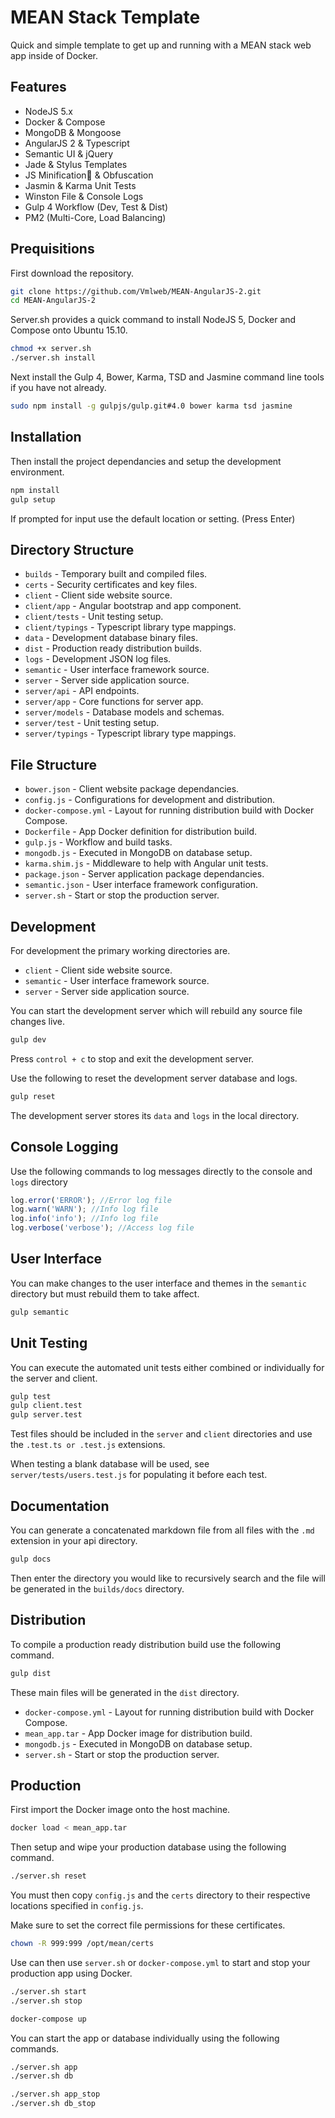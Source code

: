 # MEAN Stack Template

Quick and simple template to get up and running with a MEAN stack web app inside of Docker.

## Features

  * NodeJS 5.x
  * Docker & Compose
  * MongoDB & Mongoose
  * AngularJS 2 & Typescript
  * Semantic UI & jQuery
  * Jade & Stylus Templates
  * JS Minification & Obfuscation
  * Jasmin & Karma Unit Tests
  * Winston File & Console Logs
  * Gulp 4 Workflow (Dev, Test & Dist)
  * PM2 (Multi-Core, Load Balancing)

## Prequisitions

First download the repository.

```bash
git clone https://github.com/Vmlweb/MEAN-AngularJS-2.git
cd MEAN-AngularJS-2
```

Server.sh provides a quick command to install NodeJS 5, Docker and Compose onto Ubuntu 15.10.

```bash
chmod +x server.sh
./server.sh install
```

Next install the Gulp 4, Bower, Karma, TSD and Jasmine command line tools if you have not already.

```bash
sudo npm install -g gulpjs/gulp.git#4.0 bower karma tsd jasmine
```

## Installation

Then install the project dependancies and setup the development environment.

```bash
npm install
gulp setup
```

If prompted for input use the default location or setting. (Press Enter)

## Directory Structure

- `builds` - Temporary built and compiled files.
- `certs` - Security certificates and key files.
- `client` - Client side website source.
- `client/app` - Angular bootstrap and app component.
- `client/tests` - Unit testing setup.
- `client/typings` - Typescript library type mappings.
- `data` - Development database binary files.
- `dist` - Production ready distribution builds.
- `logs` - Development JSON log files.
- `semantic` - User interface framework source.
- `server` - Server side application source.
- `server/api` - API endpoints.
- `server/app` - Core functions for server app.
- `server/models` - Database models and schemas.
- `server/test` - Unit testing setup.
- `server/typings` - Typescript library type mappings.

## File Structure

- `bower.json` - Client website package dependancies.
- `config.js` - Configurations for development and distribution.
- `docker-compose.yml` - Layout for running distribution build with Docker Compose.
- `Dockerfile` - App Docker definition for distribution build.
- `gulp.js` - Workflow and build tasks.
- `mongodb.js` - Executed in MongoDB on database setup.
- `karma.shim.js` - Middleware to help with Angular unit tests.
- `package.json` - Server application package dependancies.
- `semantic.json` - User interface framework configuration.
- `server.sh` - Start or stop the production server.

## Development

For development the primary working directories are.

- `client` - Client side website source.
- `semantic` - User interface framework source.
- `server` - Server side application source.

You can start the development server which will rebuild any source file changes live.

```bash
gulp dev
```

Press `control + c` to stop and exit the development server.

Use the following to reset the development server database and logs.

```bash
gulp reset
```

The development server stores its `data` and `logs` in the local directory.

## Console Logging

Use the following commands to log messages directly to the console and `logs` directory

```javascript
log.error('ERROR'); //Error log file
log.warn('WARN'); //Info log file
log.info('info'); //Info log file
log.verbose('verbose'); //Access log file
```

## User Interface

You can make changes to the user interface and themes in the `semantic` directory but must rebuild them to take affect.

```bash
gulp semantic
```

## Unit Testing

You can execute the automated unit tests either combined or individually for the server and client.

```bash
gulp test
gulp client.test
gulp server.test
```

Test files should be included in the `server` and `client` directories and use the `.test.ts or .test.js` extensions.

When testing a blank database will be used, see `server/tests/users.test.js` for populating it before each test.

## Documentation

You can generate a concatenated markdown file from all files with the `.md` extension in your api directory.

```bash
gulp docs
```

Then enter the directory you would like to recursively search and the file will be generated in the `builds/docs` directory.

## Distribution

To compile a production ready distribution build use the following command.

```bash
gulp dist
```

These main files will be generated in the `dist` directory.

- `docker-compose.yml` - Layout for running distribution build with Docker Compose.
- `mean_app.tar` - App Docker image for distribution build.
- `mongodb.js` - Executed in MongoDB on database setup.
- `server.sh` - Start or stop the production server.

## Production

First import the Docker image onto the host machine.

```bash
docker load < mean_app.tar
```

Then setup and wipe your production database using the following command.

```bash
./server.sh reset
```

You must then copy `config.js` and the `certs` directory to their respective locations specified in `config.js`.

Make sure to set the correct file permissions for these certificates.

```bash
chown -R 999:999 /opt/mean/certs
```

Use can then use `server.sh` or `docker-compose.yml` to start and stop your production app using Docker.

```bash
./server.sh start
./server.sh stop

docker-compose up
```

You can start the app or database individually using the following commands.

```bash
./server.sh app
./server.sh db

./server.sh app_stop
./server.sh db_stop
```